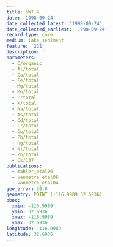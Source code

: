 ```yaml
---
title: SWT.4
date: '1998-09-24'
date_collected_latest: '1998-09-24'
date_collected_earliest: '1998-09-24'
record_type: core
medium: lake_sediment
feature: '221'
description: ''
parameters:
  - C/organic
  - Al/total
  - Ca/total
  - Fe/total
  - Mg/total
  - Mn/total
  - P/total
  - K/total
  - Na/total
  - As/total
  - Cd/total
  - Cr/total
  - Cu/total
  - Pb/total
  - Hg/total
  - Ni/total
  - Zn/total
  - Cs/137
publications:
  - mahler_etal06
  - vanmetre_etal06
  - vanmetre_etal04
geo_error: 30.0
geometry: POINT (-116.9989 32.6936)
bbox:
  xmin: -116.9989
  ymin: 32.6936
  xmax: -116.9989
  ymax: 32.6936
longitude: -116.9989
latitude: 32.6936
---
```

